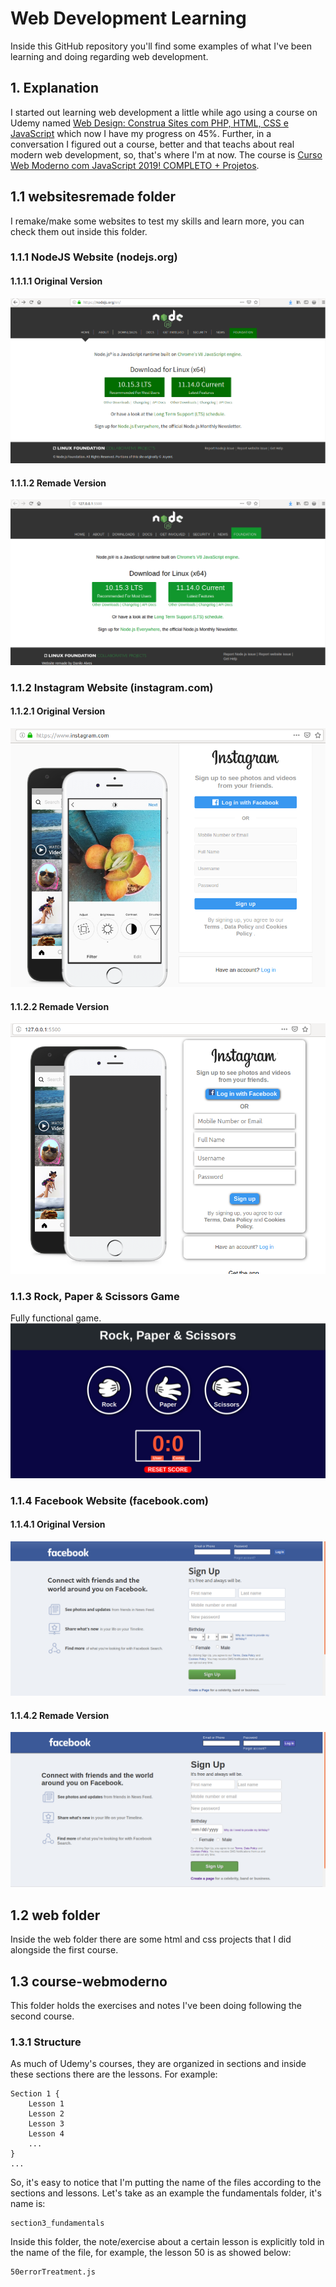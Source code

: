 # Web Development Learning
Inside this GitHub repository you'll find some examples of what I've been learning and doing regarding web development.

## 1. Explanation
I started out learning web development a little while ago using a course on Udemy named [Web Design: Construa Sites com PHP, HTML, CSS e JavaScript](https://www.udemy.com/programacao-web-para-divulgacao-cientifica/) which now I have my progress on 45%.
Further, in a conversation I figured out a course, better and that teachs about real modern web development, so, that's where I'm at now. The course is [Curso Web Moderno com JavaScript 2019! COMPLETO + Projetos](https://www.udemy.com/curso-web/).

## 1.1 websitesremade folder
I remake/make some websites to test my skills and learn more, you can check them out inside this folder.

### 1.1.1 NodeJS Website (nodejs.org)
#### 1.1.1.1 Original Version
![nodejs original](images_readme/nodejsoriginal.png)

#### 1.1.1.2 Remade Version
![nodejs remade](images_readme/nodejsremade.png)

### 1.1.2 Instagram Website (instagram.com)
#### 1.1.2.1 Original Version
![instagram original](images_readme/instagramoriginal.png)

#### 1.1.2.2 Remade Version
![instagram remade](images_readme/instagramremade.png)

### 1.1.3 Rock, Paper & Scissors Game
Fully functional game.
![rock paper and scissors game](images_readme/rockpaperscissorsgame.png)

### 1.1.4 Facebook Website (facebook.com)
#### 1.1.4.1 Original Version
![facebook original](images_readme/facebook-original.png)

#### 1.1.4.2 Remade Version
![facebook remade](images_readme/facebook-remade.png)

## 1.2 web folder 
Inside the web folder there are some html and css projects that I did alongside the first course.

## 1.3 course-webmoderno 
This folder holds the exercises and notes I've been doing following the second course.
### 1.3.1 Structure
As much of Udemy's courses, they are organized in sections and inside these sections there are the lessons. For example: 
```
Section 1 {
	Lesson 1
	Lesson 2
	Lesson 3
	Lesson 4
	...
}
...
```
So, it's easy to notice that I'm putting the name of the files according to the sections and lessons. Let's take as an example the fundamentals folder, it's name is:
```
section3_fundamentals
```
Inside this folder, the note/exercise about a certain lesson is explicitly told in the name of the file, for example, the lesson 50 is as showed below:
```
50errorTreatment.js
```
